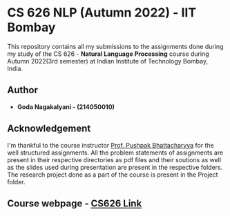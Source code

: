 # CS 626 NLP (Autumn 2022) - IIT Bombay

This repository contains all my submissions to the assignments done during my study of the CS 626 - **Natural Language Processing** course during Autumn 2022(3rd semester) at Indian Institute of Technology Bombay, India.

## Author

* **Goda Nagakalyani - (214050010)** 

## Acknowledgement

I'm thankful to the course instructor [Prof. Pushpak Bhattacharyya](<https://www.cse.iitb.ac.in/~pb/>) for the well structured assignments. All the problem statements of assignments are present in their respective directories as pdf files and their soutions as well as the slides used during presentation are present in the respective folders. The research project done as a part of the course is present in the Project folder.

## Course webpage - [CS626 Link](<https://www.cse.iitb.ac.in/~cs626/2022/>)

